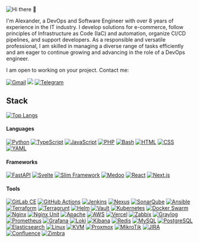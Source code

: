 

<img alt="Hi there 👋 " src="https://readme-typing-svg.herokuapp.com?duration=6000&color=b3b3b3&center=false&size=14&width=500&vCenter=true&lines=Hi%20there%20%F0%9F%91%8B%20;Hi%20there%20%F0%9F%95%8A%EF%B8%8F"/>


                    
I'm Alexander, a DevOps and Software Engineer with over 8 years of experience in the IT industry. I develop solutions for e-commerce, follow principles of Infrastructure as Code (IaC) and automation, organize CI/CD pipelines, and support developers. As a responsible and versatile professional, I am skilled in managing a diverse range of tasks efficiently and am eager to continue growing and advancing in the role of a DevOps engineer.

I am open to working on your project. Contact me:
<!-- Skills icons
<a href="https://skillicons.dev/"><img src="https://skillicons.dev/icons?i=python" alt="Python" width="20" width="20"/></a>
<a href="https://skillicons.dev/"><img src="https://skillicons.dev/icons?i=typescript" alt="TypeScript" width="20" width="20"/></a>
<a href="https://skillicons.dev/"><img src="https://skillicons.dev/icons?i=javascript" alt="JavaScript" width="20" width="20"/></a>
<a href="https://skillicons.dev/"><img src="https://skillicons.dev/icons?i=php" alt="PHP" width="20" width="20"/></a>
<a href="https://skillicons.dev/"><img src="https://skillicons.dev/icons?i=bash" alt="Bash" width="20" width="20"/></a>
<a href="https://skillicons.dev/"><img src="https://skillicons.dev/icons?i=html" alt="HTML" width="20" width="20"/></a>
<a href="https://skillicons.dev/"><img src="https://skillicons.dev/icons?i=css" alt="CSS" width="20" width="20"/></a>
<a href="https://skillicons.dev/"><img src="https://skillicons.dev/icons?i=aws" alt="AWS" width="20" width="20"/></a>
<a href="https://skillicons.dev/"><img src="https://skillicons.dev/icons?i=linux" alt="Linux" width="20" width="20"/></a>
<a href="https://skillicons.dev/"><img src="https://skillicons.dev/icons?i=nginx" alt="Nginx" width="20" width="20"/></a>
<a href="https://skillicons.dev/"><img src="https://skillicons.dev/icons?i=mysql" alt="MySQL" width="20" width="20"/></a>
<a href="https://skillicons.dev/"><img src="https://skillicons.dev/icons?i=redis" alt="Redis" width="20" width="20"/></a>
<a href="https://skillicons.dev/"><img src="https://skillicons.dev/icons?i=elasticsearch" alt="Elasticsearch" width="20" width="20"/></a>
<a href="https://skillicons.dev/"><img src="https://skillicons.dev/icons?i=terraform" alt="Terraform" width="20" width="20"/></a>
<a href="https://skillicons.dev/"><img src="https://skillicons.dev/icons?i=ansible" alt="Ansible" width="20" width="20"/></a>
<a href="https://skillicons.dev/"><img src="https://skillicons.dev/icons?i=docker" alt="Docker" width="20" width="20"/></a>
<a href="https://skillicons.dev/"><img src="https://skillicons.dev/icons?i=kubernetes" alt="Kubernetes" width="20" width="20"/></a>
<a href="https://skillicons.dev/"><img src="https://skillicons.dev/icons?i=prometheus" alt="Prometheus" width="20" width="20"/></a>
<a href="https://skillicons.dev/"><img src="https://skillicons.dev/icons?i=grafana" alt="Grafana" width="20" width="20"/></a>
 -->

<a href = "mailto:karpulix+github@gmail.com?subject=From your Github Profile" ><img alt="Gmail" src="https://img.shields.io/badge/Gmail-D14836?style=for-the-badge&logo=gmail&logoColor=white" /></a>
<a href = "https://www.linkedin.com/in/alexander-karpov-812840159/" ><img src="https://img.shields.io/badge/linkedin%20-%230077B5.svg?&style=for-the-badge&logo=linkedin&logoColor=white"/></a>
<a href="https://t.me/karpulix"><img alt="Telegram" src="https://img.shields.io/badge/Telegram-0088CC?style=for-the-badge&logo=telegram&logoColor=white" /></a>


## Stack

[![Top Langs](https://github-readme-stats.vercel.app/api/top-langs/?username=karpulix&theme=dark&langs_count=10&layout=compact)](https://github.com/karpulix/)

#### Languages
<a href=""><img alt="Python" src="https://img.shields.io/badge/Python-3776AB?style=flat-square&logo=python&logoColor=white" /></a>
<a href=""><img alt="TypeScript" src="https://img.shields.io/badge/TypeScript-3178C6?style=flat-square&logo=typescript&logoColor=white" /></a>
<a href=""><img alt="JavaScript" src="https://img.shields.io/badge/JavaScript-F7DF1E?style=flat-square&logo=javascript&logoColor=black" /></a>
<a href=""><img alt="PHP" src="https://img.shields.io/badge/PHP-777BB4?style=flat-square&logo=php&logoColor=white" /></a>
<a href=""><img alt="Bash" src="https://img.shields.io/badge/Bash-4EAA25?style=flat-square&logo=gnu-bash&logoColor=white" /></a>
<a href=""><img alt="HTML" src="https://img.shields.io/badge/HTML-E34F26?style=flat-square&logo=html5&logoColor=white" /></a>
<a href=""><img alt="CSS" src="https://img.shields.io/badge/CSS-1572B6?style=flat-square&logo=css3&logoColor=white" /></a>
<a href=""><img alt="YAML" src="https://img.shields.io/badge/YAML-CB171E?style=flat-square&logo=yaml&logoColor=white" /></a>

#### Frameworks
<a href=""><img alt="FastAPI" src="https://img.shields.io/badge/FastAPI-009688?style=flat-square&logo=fastapi&logoColor=white" /></a>
<a href=""><img alt="Svelte" src="https://img.shields.io/badge/Svelte-FF3E00?style=flat-square&logo=svelte&logoColor=white" /></a>
<a href=""><img alt="Slim Framework" src="https://img.shields.io/badge/Slim_Framework-9bbb79?style=flat-square&logo=php&logoColor=white" /></a>
<a href=""><img alt="Medoo" src="https://img.shields.io/badge/Medoo-7F9CF5?style=flat-square&logo=php&logoColor=white" /></a>
<a href=""><img alt="React" src="https://img.shields.io/badge/React-61DAFB?style=flat-square&logo=react&logoColor=black" /></a>
<a href=""><img alt="Next.js" src="https://img.shields.io/badge/Next.js-000000?style=flat-square&logo=next.js&logoColor=white" /></a>



#### Tools
<a href=""><img alt="GitLab CE" src="https://img.shields.io/badge/GitLab_CE-FC6D26?style=flat-square&logo=gitlab&logoColor=white" /></a>
<a href=""><img alt="GitHub Actions" src="https://img.shields.io/badge/GitHub_Actions-2088FF?style=flat-square&logo=github-actions&logoColor=white" /></a>
<a href=""><img alt="Jenkins" src="https://img.shields.io/badge/Jenkins-D24939?style=flat-square&logo=jenkins&logoColor=white" /></a>
<a href=""><img alt="Nexus" src="https://img.shields.io/badge/Nexus-4285F4?style=flat-square&logo=nexus&logoColor=white" /></a>
<a href=""><img alt="SonarQube" src="https://img.shields.io/badge/SonarQube-4E9BCD?style=flat-square&logo=sonarqube&logoColor=white" /></a>
<a href=""><img alt="Ansible" src="https://img.shields.io/badge/Ansible-EE0000?style=flat-square&logo=ansible&logoColor=white" /></a>
<a href=""><img alt="Terraform" src="https://img.shields.io/badge/Terraform-623CE4?style=flat-square&logo=terraform&logoColor=white" /></a>
<a href=""><img alt="Terragrunt" src="https://img.shields.io/badge/Terragrunt-5C4EE5?style=flat-square&logo=terraform&logoColor=white" /></a>
<a href=""><img alt="Helm" src="https://img.shields.io/badge/Helm-0F1689?style=flat-square&logo=helm&logoColor=white" /></a>
<a href=""><img alt="Vault" src="https://img.shields.io/badge/Vault-000000?style=flat-square&logo=vault&logoColor=white" /></a>
<a href=""><img alt="Kubernetes" src="https://img.shields.io/badge/Kubernetes-326CE5?style=flat-square&logo=kubernetes&logoColor=white" /></a>
<a href=""><img alt="Docker Swarm" src="https://img.shields.io/badge/Docker_Swarm-2496ED?style=flat-square&logo=docker&logoColor=white" /></a>
<a href=""><img alt="Nginx" src="https://img.shields.io/badge/Nginx-009639?style=flat-square&logo=nginx&logoColor=white" /></a>
<a href=""><img alt="Nginx Unit" src="https://img.shields.io/badge/Nginx_Unit-009639?style=flat-square&logo=nginx&logoColor=white" /></a>
<a href=""><img alt="Apache" src="https://img.shields.io/badge/Apache-D22128?style=flat-square&logo=apache&logoColor=white" /></a>
<a href=""><img alt="AWS" src="https://img.shields.io/badge/AWS-232F3E?style=flat-square&logo=amazon-aws&logoColor=white" /></a>
<a href=""><img alt="Vercel" src="https://img.shields.io/badge/Vercel-000000?style=flat-square&logo=vercel&logoColor=white" /></a>
<a href=""><img alt="Zabbix" src="https://img.shields.io/badge/Zabbix-FF0000?style=flat-square&logo=zabbix&logoColor=white" /></a>
<a href=""><img alt="Graylog" src="https://img.shields.io/badge/Graylog-FF3633?style=flat-square&logo=graylog&logoColor=white" /></a>
<a href=""><img alt="Prometheus" src="https://img.shields.io/badge/Prometheus-E6522C?style=flat-square&logo=prometheus&logoColor=white" /></a>
<a href=""><img alt="Grafana" src="https://img.shields.io/badge/Grafana-F46800?style=flat-square&logo=grafana&logoColor=white" /></a>
<a href=""><img alt="Loki" src="https://img.shields.io/badge/Loki-3675A9?style=flat-square&logo=grafana&logoColor=white" /></a>
<a href=""><img alt="Kibana" src="https://img.shields.io/badge/Kibana-f04e98?style=flat-square&logo=kibana&logoColor=white" /></a>
<a href=""><img alt="Redis" src="https://img.shields.io/badge/Redis-DC382D?style=flat-square&logo=redis&logoColor=white" /></a>
<a href=""><img alt="MySQL" src="https://img.shields.io/badge/MySQL-4479A1?style=flat-square&logo=mysql&logoColor=white" /></a>
<a href=""><img alt="PostgreSQL" src="https://img.shields.io/badge/PostgreSQL-336791?style=flat-square&logo=postgresql&logoColor=white" /></a>
<a href=""><img alt="Elasticsearch" src="https://img.shields.io/badge/Elasticsearch-005571?style=flat-square&logo=elasticsearch&logoColor=white" /></a>
<a href=""><img alt="Linux" src="https://img.shields.io/badge/Linux-000000?style=flat-square&logo=linux&logoColor=white" /></a>
<a href=""><img alt="KVM" src="https://img.shields.io/badge/KVM-e0382c?style=flat-square&logo=redhat&logoColor=white" /></a>
<a href=""><img alt="Proxmox" src="https://img.shields.io/badge/Proxmox-e57001?style=flat-square&logo=proxmox&logoColor=white" /></a>
<a href=""><img alt="MikroTik" src="https://img.shields.io/badge/MikroTik-0792c9?style=flat-square&logo=mikrotik&logoColor=white" /></a>
<a href=""><img alt="JIRA" src="https://img.shields.io/badge/JIRA-0052CC?style=flat-square&logo=jira&logoColor=white" /></a>
<a href=""><img alt="Confluence" src="https://img.shields.io/badge/Confluence-172B4D?style=flat-square&logo=confluence&logoColor=white" /></a>
<a href=""><img alt="Zimbra" src="https://img.shields.io/badge/Zimbra-1B3A4E?style=flat-square&logo=&logoColor=white" /></a>

